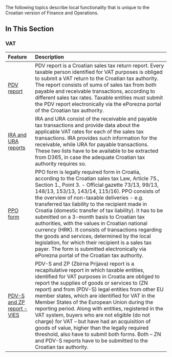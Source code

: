 The following topics describe local functionality that is unique to the Croatian version of Finance and Operations.

## In This Section

### VAT

**Feature**|**Description**
:-|:-
[PDV report](/Help/Core-Localization/Croatian-Localization-Functionalities/PDV-report)|PDV report is a Croatian sales tax return report. Every taxable person identified for VAT purposes is obliged to submit a VAT return to the Croatian tax authority. The report consists of sums of sales tax from both payable and receivable transactions, according to different sales tax rates. Taxable entities must submit the PDV report electronically via the ePorezna portal of the Croatian tax authority.
[IRA and URA reports](/Help/Core-Localization/Croatian-Localization-Functionalities/IRA-and-URA-reports)|IRA and URA consist of the receivable and payable tax transactions and provide data about the applicable VAT rates for each of the sales tax transactions. IRA provides such information for the receivable, while URA for payable transactions. These two lists have to be available to be extracted from D365, in case the adequate Croatian tax authority requires so.
[PPO form](/Help/Core-Localization/Croatian-Localization-Functionalities/PPO-form)|PPO form is legally required form in Croatia, according to the Croatian sales tax Law, Article 75., Section 1., Point 3. - Official gazette 73/13, 99/13, 148/13, 153/13, 143/14, 115/16). PPO consists of the overview of non-taxable deliveries - e.g. transferred tax liability to the recipient made in Croatia (domestic transfer of tax liability). It has to be submitted on a 3-month basis to Croatian tax authorities, with the values in Croatian national currency (HRK). It consists of transactions regarding the goods and services, determined by the local legislation, for which their recipient is a sales tax payer. The form is submitted electronically via ePorezna portal of the Croatian tax authority.
[PDV-S and ZP report - VIES](/Help/Core-Localization/Croatian-Localization-Functionalities/PDV-S-and-ZP-report)|PDV-S and ZP (Zbirna Prijava) report is a recapitulative report in which taxable entities, identified for VAT purposes in Croatia are obliged to report the supplies of goods or services to (ZN report) and from (PDV-S) legal entities from other EU member states, which are identified for VAT in the Member States of the European Union during the reporting period. Along with entities, registered in the VAT system, buyers who are not eligible (do not charge) for VAT – but have had an acquisition of goods of value, higher than the legally required threshold, also have to submit both forms. Both – ZN and PDV-S reports have to be submitted to the Croatian tax authority.
